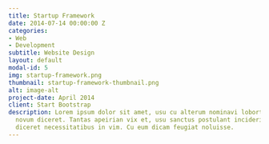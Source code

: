```yaml
---
title: Startup Framework
date: 2014-07-14 00:00:00 Z
categories:
- Web
- Development
subtitle: Website Design
layout: default
modal-id: 5
img: startup-framework.png
thumbnail: startup-framework-thumbnail.png
alt: image-alt
project-date: April 2014
client: Start Bootstrap
description: Lorem ipsum dolor sit amet, usu cu alterum nominavi lobortis. At duo
  novum diceret. Tantas apeirian vix et, usu sanctus postulant inciderint ut, populo
  diceret necessitatibus in vim. Cu eum dicam feugiat noluisse.
---
```


